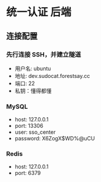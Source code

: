 # 统一认证 后端

## 连接配置

### 先行连接 SSH，并建立隧道
* 用户名: ubuntu
* 地址: dev.sudocat.forestsay.cc
* 端口: 22
* 私钥：懂得都懂

### MySQL
* host: 127.0.0.1
* port: 13306
* user: sso_center
* password: X6ZogX$WD%@uCU

### Redis
* host: 127.0.0.1
* port: 6379